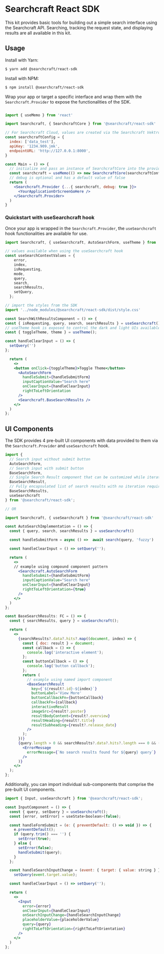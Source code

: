 # Searchcraft React SDK

This kit provides basic tools for building out a simple search interface using the Searchcraft API. Searching, tracking the request state, and displaying results are all available in this kit.

## Usage

Install with Yarn:

```bash
$ yarn add @searchcraft/react-sdk
```

Install with NPM:

```bash
$ npm install @searchcraft/react-sdk
```

Wrap your app or target a specific interface and wrap them with the `Searchcraft.Provider` to expose the functionalities of the SDK.

```jsx

import { useMemo } from 'react'

import Searchcraft, { SearchcraftCore } from '@searchcraft/react-sdk'

// For Searchcraft Cloud, values are created via the Searchcraft Vektron Customer Portal. For self-hosted refer to the API docs. https://docs.searchcraft.io/reference/api/overview/
const searchcraftConfig = {
  index: ['data_test'],
  apiKey: '1234.909.jmk',
  endpointURL: 'http://127.0.0.1:8000',
}

const Main = () => {
  // initialize and pass an instance of SearchcraftCore into the provider
  const searchcraft = useMemo(() => new SearchcraftCore(searchcraftConfig),[]);
  // debug is optional and has a default value of false
  return (
    <Searchcraft.Provider {...{ searchcraft, debug: true }}>
      <YourApplicationOrScreenGoHere />
    </Searchcraft.Provider>
  )
}

```
### Quickstart with useSearchcraft hook

Once your app is wrapped in the `Searchcraft.Provider`, the `useSearchcraft` hook functionalities are available for use.

```jsx
import Searchcraft, { useSearchcraft, AutoSearchForm, useTheme } from '@searchcraft/react-sdk'

// values available when using the useSearchcraft hook
const useSearchContextValues = {
    error,
    index,
    isRequesting,
    mode,
    query,
    search,
    searchResults,
    setQuery,
  };

// import the styles from the SDK
import '../node_modules/@searchcraft/react-sdk/dist/style.css'

const SearchWithResultsComponent = () => {
const { isRequesting, query, search, searchResults } = useSearchcraft();
// useTheme hook is exposed to control the dark and light UIs available. Configured values are 'light' and 'dark'.
const { toggleTheme, theme } = useTheme();

const handleClearInput = () => {
  setQuery('')
};

  return (
    <>
    <button onClick={toggleTheme}>Toggle Theme</button>
      <AutoSearchForm
        handleSubmit={handleSubmitForm}
        inputCaptionValue="Search here"
        onClearInput={handleClearInput}
        rightToLeftOrientation
      />
      <Searchcraft.BaseSearchResults />
    </>
  )
};
```

## UI Components

The SDK provides 4 pre-built UI components with data provided to them via the `Searchcraft.Provider` and `useSearchcraft` hook.

```jsx
import {
  // Search input without submit button
  AutoSearchForm,
  // Search input with submit button
  BaseSearchForm,
  // Single Search Result component that can be customized while iterating over SearchResults
  BaseSearchResult,
  // Fully encapsulated list of search results with no iteration required
  BaseSearchResults,
  useSearchcraft
} from '@searchcraft/react-sdk';

// OR

import Searchcraft, { useSearchcraft } from '@searchcraft/react-sdk'

const AutoSearchImplementation = () => {
  const { query, search, searchResults } = useSearchcraft()

  const handleSubmitForm = async () =>  await search(query, 'fuzzy')

  const handleClearInput = () => setQuery('');

  return (
    <>
    // example using compound component pattern
      <Searchcraft.AutoSearchForm
        handleSubmit={handleSubmitForm}
        inputCaptionValue="Search here"
        onClearInput={handleClearInput}
        rightToLeftOrientation={true}
      />
    </>
  )
};

const BaseSearchResults: FC = () => {
  const { searchResults, query } = useSearchcraft();

  return (
    <>
      {searchResults?.data?.hits?.map((document, index) => {
        const { doc: result } = document;
        const callback = () => {
          console.log('interactive element');
        };
        const buttonCallback = () => {
          console.log('button callback');
        };
        return (
          // example using named import component
          <BaseSearchResult
            key={`${result?.id}-${index}`}
            buttonLabel='View More'
            buttonCallbackFn={buttonCallback}
            callbackFn={callback}
            interactiveResult
            imageSrc={result?.poster}
            resultBodyContent={result?.overview}
            resultHeading={result?.title}
            resultSubheading={result?.release_date}
          />
        );
      })}
      {query.length > 0 && searchResults?.data?.hits?.length === 0 && (
        <ErrorMessage
          errorMessage={`No search results found for ${query} query`}
        />
      )}
    </>
  );
};
```

Additionally, you can import individual sub-components that comprise the pre-built UI components.

```jsx
import { Input, useSearchcraft } from '@searchcraft/react-sdk';

const InputComponent = () => {
  const { query, setQuery } = useSearchcraft();
  const [error, setError] = useState<boolean>(false);

  const handleFormSubmit = (e: { preventDefault: () => void }) => {
    e.preventDefault();
    if (query.trim() === '') {
      setError(true);
    } else {
      setError(false);
      handleSubmit(query);
    }
  };

  const handleSearchInputChange = (event: { target: { value: string } }) =>
    setQuery(event.target.value);

  const handleClearInput = () => setQuery('');

  return (
    <>
      <Input
        error={error}
        onClearInput={handleClearInput}
        onSearchInputChange={handleSearchInputChange}
        placeholderValue={placeholderValue}
        query={query}
        rightToLeftOrientation={rightToLeftOrientation}
      />
    </>
  )
};
```